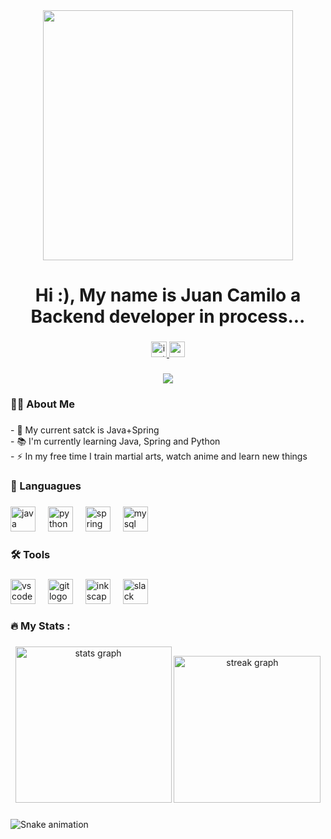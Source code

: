 <div align="center">
  <img height="400" src="https://images8.alphacoders.com/115/1156488.png"  />
</div>

###

<h1 align="center">Hi :), My name is Juan Camilo a Backend developer in process...</h1>

###

<div align="center">
  <a href="https://i.ibb.co/Dr1G2xD/juan-cuevas05-qr.png" target="_blank">
    <img src="https://img.shields.io/static/v1?message=Instagram&logo=instagram&label=&color=E4405F&logoColor=white&labelColor=&style=for-the-badge" height="25" alt="instagram logo"  />
  </a>
  <img src="https://img.shields.io/static/v1?message=Gmail&logo=gmail&label=juanca.cuevas05@outlook.com&color=D14836&logoColor=white&labelColor=&style=for-the-badge" height="25" alt="gmail logo"  />
</div>

###

<div align="center">
  <img src="https://visitor-badge.laobi.icu/badge?page_id=Juanito2005.Juanito2005&"  />
</div>

###

<h3 align="left">👩‍💻  About Me</h3>

###

<p align="left">- 🔭 My current satck is Java+Spring<br>- 📚 I'm currently learning Java, Spring and Python<br>- ⚡ In my free time I train martial arts, watch anime and learn new things</p>

###

<h3 align="left">👾 Languagues</h3>

###

<div align="left">
  <img src="https://cdn.jsdelivr.net/gh/devicons/devicon/icons/java/java-original.svg" height="40" alt="java logo"  />
  <img width="12" />
  <img src="https://cdn.jsdelivr.net/gh/devicons/devicon/icons/python/python-original.svg" height="40" alt="python logo"  />
  <img width="12" />
  <img src="https://cdn.jsdelivr.net/gh/devicons/devicon/icons/spring/spring-original.svg" height="40" alt="spring logo"  />
  <img width="12" />
  <img src="https://cdn.jsdelivr.net/gh/devicons/devicon/icons/mysql/mysql-original.svg" height="40" alt="mysql logo"  />
</div>

###

<h3 align="left">🛠 Tools</h3>

###

<div align="left">
  <img src="https://cdn.jsdelivr.net/gh/devicons/devicon/icons/vscode/vscode-original.svg" height="40" alt="vscode logo"  />
  <img width="12" />
  <img src="https://cdn.jsdelivr.net/gh/devicons/devicon/icons/git/git-original.svg" height="40" alt="git logo"  />
  <img width="12" />
  <img src="https://cdn.jsdelivr.net/gh/devicons/devicon/icons/inkscape/inkscape-original.svg" height="40" alt="inkscape logo"  />
  <img width="12" />
  <img src="https://cdn.jsdelivr.net/gh/devicons/devicon/icons/slack/slack-original.svg" height="40" alt="slack logo"  />
</div>

###

<h3 align="left">🔥   My Stats :</h3>

###

<div align="center">
  <img src="https://github-readme-stats.vercel.app/api?username=Juanito2005&hide_title=false&hide_rank=false&show_icons=true&include_all_commits=true&count_private=true&disable_animations=false&theme=highcontrast&locale=en&hide_border=false&order=1" height="250" alt="stats graph"  />
  <img src="https://streak-stats.demolab.com?user=Juanito2005&locale=en&mode=daily&theme=highcontrast&hide_border=false&border_radius=5&order=3" height="235" alt="streak graph"  />
</div>

###

<img src="https://raw.githubusercontent.com/Juanito2005/Juanito2005/output/snake.svg" alt="Snake animation" />

###
